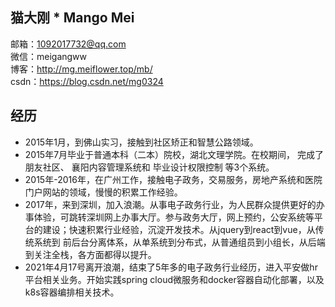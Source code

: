 ## 猫大刚 * Mango Mei
邮箱：1092017732@qq.com <br/>
微信：meigangww<br/>
博客：http://mg.meiflower.top/mb/ <br/>
csdn：https://blog.csdn.net/mg0324 

## 经历
* 2015年1月，到佛山实习，接触到社区矫正和智慧公路领域。
* 2015年7月毕业于普通本科（二本）院校，湖北文理学院。在校期间， 完成了朋友社区、 襄阳内容管理系统和 毕业设计权限控制 等3个系统。
* 2015年-2016年，在广州工作，接触电子政务，交易服务，房地产系统和医院门户网站的领域，慢慢的积累工作经验。
* 2017年，来到深圳，加入浪潮。从事电子政务行业，为人民群众提供更好的办事体验，可跳转深圳网上办事大厅。参与政务大厅，网上预约，公安系统等平台的建设；快速积累行业经验，沉淀开发技术。从jquery到react到vue，从传统系统到 前后台分离体系，从单系统到分布式，从普通组员到小组长，从后端到关注全栈，各方面都得以提升。
* 2021年4月17号离开浪潮，结束了5年多的电子政务行业经历，进入平安做hr平台相关业务。开始实践spring cloud微服务和docker容器自动化部署，以及k8s容器编排相关技术。

